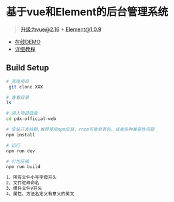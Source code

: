 # 基于vue和Element的后台管理系统
> 升级为vue@2.16 + Element@1.0.9

* [在线DEMO](http://dahouge.oschina.io/houtai/dist/#/activePublic)
* [详细教程](http://www.jianshu.com/p/d87d7140944e)
## Build Setup

``` bash
# 克隆项目 
 git clone XXX

# 查看目录
ls

# 进入项目目录
cd pdx-official-web

# 安装开发依赖,推荐使用npm安装，cnpm可能会丢包，或者各种兼容性问题
npm install

# 运行
npm run dev

# 打包压缩
npm run build

1、所有文件小写字母开头
2、文件驼峰命名
3、组件文件v开头
4、属性、方法名定义有意义的英文
```

